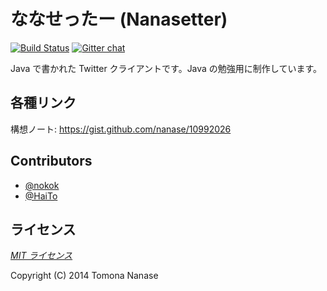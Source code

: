 ななせったー (Nanasetter)
=========================

[![Build Status](https://travis-ci.org/nanase/Nanasetter.svg?branch=master)](https://travis-ci.org/nanase/Nanasetter) [![Gitter chat](https://badges.gitter.im/nanase/Nanasetter.png)](https://gitter.im/nanase/Nanasetter)

Java で書かれた Twitter クライアントです。Java の勉強用に制作しています。


## 各種リンク

構想ノート: https://gist.github.com/nanase/10992026


## Contributors

+ [@nokok](https://github.com/nokok/)
+ [@HaiTo](https://github.com/HaiTo/)

## ライセンス

[_MIT ライセンス_](../master/LICENSE)

Copyright (C) 2014 Tomona Nanase
